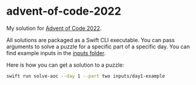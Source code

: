 # advent-of-code-2022

My solution for [Advent of Code 2022](https://adventofcode.com/2022).

All solutions are packaged as a Swift CLI executable. You can pass arguments to solve a puzzle for
a specific part of a specific day. You can find example inputs in the [inputs folder](inputs).

Here is how you can get a solution to a puzzle:
```sh
swift run solve-aoc --day 1 --part two inputs/day1-example
```

